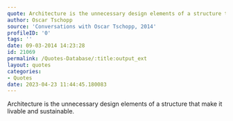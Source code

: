 ```yaml
---
quote: Architecture is the unnecessary design elements of a structure that make it livable and sustainable.
author: Oscar Tschopp
source: 'Conversations with Oscar Tschopp, 2014'
profileID: '0'
tags: ''
date: 09-03-2014 14:23:28
id: 21069
permalink: /Quotes-Database/:title:output_ext
layout: quotes
categories:
- Quotes
date: 2023-04-23 11:44:45.180083
---
```

Architecture is the unnecessary design elements of a structure that make it livable and sustainable.